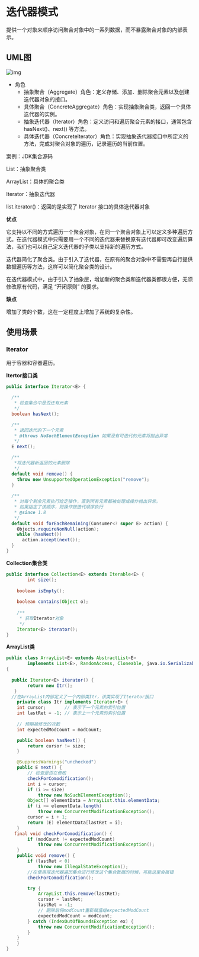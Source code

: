 # 迭代器模式

提供一个对象来顺序访问聚合对象中的一系列数据，而不暴露聚合对象的内部表示。

## UML图

![img](http://cdn.processon.com/5d15cbb7e4b014412aa6f8ab?e=1561713095&token=trhI0BY8QfVrIGn9nENop6JAc6l5nZuxhjQ62UfM:YdIAsLGDrhrmjVQPUIpKp2LAmFg=)

- 角色
  - 抽象聚合（Aggregate）角色：定义存储、添加、删除聚合元素以及创建迭代器对象的接口。
  - 具体聚合（ConcreteAggregate）角色：实现抽象聚合类，返回一个具体迭代器的实例。
  - 抽象迭代器（Iterator）角色：定义访问和遍历聚合元素的接口，通常包含 hasNext()、next() 等方法。
  - 具体迭代器（Concretelterator）角色：实现抽象迭代器接口中所定义的方法，完成对聚合对象的遍历，记录遍历的当前位置。



案例：JDK集合源码

List：抽象聚合类

ArrayList：具体的聚合类

Iterator：抽象迭代器

list.iterator()：返回的是实现了 Iterator 接口的具体迭代器对象



**优点**

它支持以不同的方式遍历一个聚合对象，在同一个聚合对象上可以定义多种遍历方式。在迭代器模式中只需要用一个不同的迭代器来替换原有迭代器即可改变遍历算法，我们也可以自己定义迭代器的子类以支持新的遍历方式。

迭代器简化了聚合类。由于引入了迭代器，在原有的聚合对象中不需要再自行提供数据遍历等方法，这样可以简化聚合类的设计。

在迭代器模式中，由于引入了抽象层，增加新的聚合类和迭代器类都很方便，无须修改原有代码，满足 “开闭原则” 的要求。

**缺点**

增加了类的个数，这在一定程度上增加了系统的复杂性。

## 使用场景

### Iterator

用于容器和容器遍历。

**Itertor接口类**

```java
public interface Iterator<E> {

  /**
   * 检查集合中是否还有元素
   */
  boolean hasNext();

  /**
   * 返回迭代的下一个元素
   * @throws NoSuchElementException 如果没有可迭代的元素将抛出异常
   */
  E next();

  /**
   *将迭代器新返回的元素删除
   */
  default void remove() {
    throw new UnsupportedOperationException("remove");
  }
  
  /**
   * 对每个剩余元素执行给定操作，直到所有元素都被处理或操作抛出异常。
   * 如果指定了该顺序，则操作按迭代顺序执行
   * @since 1.8
   */
  default void forEachRemaining(Consumer<? super E> action) {
    Objects.requireNonNull(action);
    while (hasNext())
      action.accept(next());
  }
}
```

**Collection集合类**

```java
public interface Collection<E> extends Iterable<E> {
		int size();
  
    boolean isEmpty();
  
  	boolean contains(Object o);
  	
    /**
     * 获取Iterator对象
     */
    Iterator<E> iterator();
}
```

**ArrayList类**

```java
public class ArrayList<E> extends AbstractList<E>
        implements List<E>, RandomAccess, Cloneable, java.io.Serializable
{
  
  public Iterator<E> iterator() {
        return new Itr();
   }
  //在ArrayList内部定义了一个内部类Itr，该类实现了Iterator接口
	private class Itr implements Iterator<E> {
    int cursor;       // 表示下一个元素的索引位置
    int lastRet = -1; // 表示上一个元素的索引位置
    
    // 预期被修改的次数
    int expectedModCount = modCount;

    public boolean hasNext() {
        return cursor != size;
    }

    @SuppressWarnings("unchecked")
    public E next() {
        // 检查是否在修改
        checkForComodification();
        int i = cursor;
        if (i >= size)
            throw new NoSuchElementException();
        Object[] elementData = ArrayList.this.elementData;
        if (i >= elementData.length)
            throw new ConcurrentModificationException();
        cursor = i + 1;
        return (E) elementData[lastRet = i];
    }
   final void checkForComodification() {
        if (modCount != expectedModCount)
            throw new ConcurrentModificationException();
    }
    public void remove() {
        if (lastRet < 0)
            throw new IllegalStateException();
      	//在使用得迭代器遍历集合进行修改这个集合数据的时候，可能这里会报错
        checkForComodification();

        try {
            ArrayList.this.remove(lastRet);
            cursor = lastRet;
            lastRet = -1;
            // 删除后将modCount重新赋值给expectedModCount
            expectedModCount = modCount;
        } catch (IndexOutOfBoundsException ex) {
            throw new ConcurrentModificationException();
        }
    }
	}  
}

```
